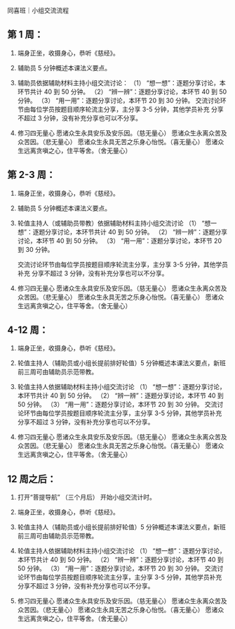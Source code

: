 同喜班｜小组交流流程

## 第 1 周：

1. 端身正坐，收摄身心，恭听《慈经》。

2. 辅助员 5 分钟概述本课法义要点。

3. 辅助员依据辅助材料主持小组交流讨论：
   （1） “想一想”：逐题分享讨论，本环节共计 40 到 50 分钟。
   （2） “辨一辨”：逐题分享讨论，本环节 40 到 50 分钟。
   （3） “用一用”：逐题分享讨论，本环节 20 到 30 分钟。
   交流讨论环节由每位学员按题目顺序轮流主分享，主分享 3-5 分钟，其他学员补充
   分享不超过 3 分钟，没有补充分享也可以不分享。

4. 修习四无量心
   愿诸众生永具安乐及安乐因。（慈无量心）
   愿诸众生永离众苦及众苦因。（悲无量心）
   愿诸众生永具无苦之乐身心怡悦。（喜无量心）
   愿诸众生远离贪嗔之心，住平等舍。（舍无量心）

## 第 2-3 周：

1. 端身正坐，收摄身心，恭听《慈经》。

2. 辅助员 5 分钟概述本课法义要点。

3. 轮值主持人（或辅助员带教）依据辅助材料主持小组交流讨论
   （1） “想一想”：逐题分享讨论，本环节共计 40 到 50 分钟。
   （2） “辨一辨”：逐题分享讨论，本环节 40 到 50 分钟。
   （3） “用一用”：逐题分享讨论，本环节 20 到 30 分钟。

   交流讨论环节由每位学员按题目顺序轮流主分享，主分享 3-5 分钟，其他学员补充
   分享不超过 3 分钟，没有补充分享也可以不分享。

4. 修习四无量心
   愿诸众生永具安乐及安乐因。（慈无量心）
   愿诸众生永离众苦及众苦因。（悲无量心）
   愿诸众生永具无苦之乐身心怡悦。（喜无量心）
   愿诸众生远离贪嗔之心，住平等舍。（舍无量心）

## 4-12 周：

1. 端身正坐，收摄身心，恭听《慈经》。

2. 轮值主持人（辅助员或小组长提前排好轮值）5 分钟概述本课法义要点，新班
   前三周可由辅助员示范带教。

3. 轮值主持人依据辅助材料主持小组交流讨论
   （1） “想一想”：逐题分享讨论，本环节共计 40 到 50 分钟。
   （2） “辨一辨”：逐题分享讨论，本环节 40 到 50 分钟。
   （3） “用一用”：逐题分享讨论，本环节 20 到 30 分钟。
   交流讨论环节由每位学员按题目顺序轮流主分享，主分享 3-5 分钟，其他学员补充
   分享不超过 3 分钟，没有补充分享也可以不分享。

4. 修习四无量心
   愿诸众生永具安乐及安乐因。（慈无量心）
   愿诸众生永离众苦及众苦因。（悲无量心）
   愿诸众生永具无苦之乐身心怡悦。（喜无量心）
   愿诸众生远离贪嗔之心，住平等舍。（舍无量心）

## 12 周之后：

1. 打开“菩提导航” （三个月后）
   开始小组交流计时。
2. 端身正坐，收摄身心，恭听《慈经》。

3. 轮值主持人（辅助员或小组长提前排好轮值）5 分钟概述本课法义要点，新班
   前三周可由辅助员示范带教。

4. 轮值主持人依据辅助材料主持小组交流讨论
   （1） “想一想”：逐题分享讨论，本环节共计 40 到 50 分钟。
   （2） “辨一辨”：逐题分享讨论，本环节 40 到 50 分钟。
   （3） “用一用”：逐题分享讨论，本环节 20 到 30 分钟。
   交流讨论环节由每位学员按题目顺序轮流主分享，主分享 3-5 分钟，其他学员补充
   分享不超过 3 分钟，没有补充分享也可以不分享。

5. 修习四无量心
   愿诸众生永具安乐及安乐因。（慈无量心）
   愿诸众生永离众苦及众苦因。（悲无量心）
   愿诸众生永具无苦之乐身心怡悦。（喜无量心）
   愿诸众生远离贪嗔之心，住平等舍。（舍无量心）
